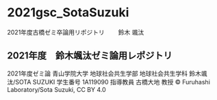 # 2021gsc_SotaSuzuki
2021年度古橋ゼミ卒論用リポジトリ 　　鈴木 颯汰
## 2021年度　鈴木颯汰ゼミ論用レポジトリ
2021年度ゼミ論
青山学院大学 地球社会共生学部 地球社会共生学科
鈴木颯汰/SOTA SUZUKI
学生番号 1A119090
指導教員 古橋大地 教授
© Furuhashi Laboratory/Sota Suzuki, CC BY 4.0


